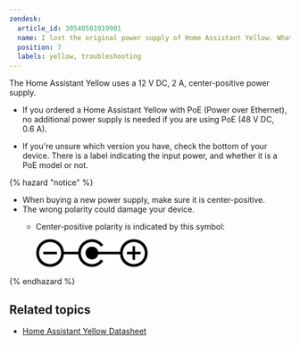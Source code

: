 ```yaml
---
zendesk:
  article_id: 30540501919901
  name: I lost the original power supply of Home Assistant Yellow. What type do I need to get?
  position: 7
  labels: yellow, troubleshooting
---
```


The Home Assistant Yellow uses a 12&nbsp;V&nbsp;DC, 2&nbsp;A, center-positive power supply.

- If you ordered a Home Assistant Yellow with PoE (Power over Ethernet), no additional power supply is needed if you are using PoE (48&nbsp;V&nbsp;DC, 0.6&nbsp;A).

- If you're unsure which version you have, check the bottom of your device. There is a label indicating the input power, and whether it is a PoE model or not.

{% hazard "notice" %}

- When buying a new power supply, make sure it is center-positive.
- The wrong polarity could damage your device.
  - Center-positive polarity is indicated by this symbol:

    ![Icon showing a circle with a dot in the center, a line connecting the dot to a plus sign (+) on the right, and on the left another line connecting the outer circle to a minus sign (−)](/static/img/yellow/polarity_marking_center_positive.png)

{% endhazard %}

## Related topics

- [Home Assistant Yellow Datasheet](/hc/en-us/articles/26537153454109)

